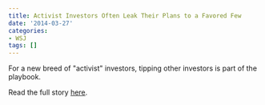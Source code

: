 ```yaml
---
title: Activist Investors Often Leak Their Plans to a Favored Few
date: '2014-03-27'
categories:
- WSJ
tags: []
---
```

For a new breed of "activist" investors, tipping other investors is part of the playbook.

Read the full story [here](https://www.wsj.com/articles/activist-investors-often-leak-plans-to-peers-ahead-of-time-1395882780).